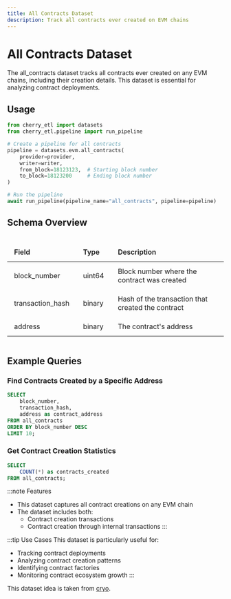 ```yaml
---
title: All Contracts Dataset
description: Track all contracts ever created on EVM chains
---
```


<style>
.schema-table {
    width: 100%;
    border-collapse: collapse;
    margin: 1rem 0;
    background-color: var(--vp-c-bg-soft);
    border-radius: 8px;
    overflow: hidden;
}

.schema-table th {
    background-color: var(--vp-c-bg-mute);
    font-weight: 600;
    text-align: left;
}

.schema-table th,
.schema-table td {
    padding: 12px 16px;
    border: 1px solid var(--vp-c-divider);
}

.schema-table code {
    background-color: var(--vp-c-bg-mute);
    padding: 2px 4px;
    border-radius: 4px;
    font-size: 0.9em;
}
</style>

# All Contracts Dataset

The all_contracts dataset tracks all contracts ever created on any EVM chains, including their creation details. This dataset is essential for analyzing contract deployments.

## Usage

```python
from cherry_etl import datasets
from cherry_etl.pipeline import run_pipeline

# Create a pipeline for all contracts
pipeline = datasets.evm.all_contracts(
    provider=provider,
    writer=writer,
    from_block=18123123,  # Starting block number
    to_block=18123200     # Ending block number
)

# Run the pipeline
await run_pipeline(pipeline_name="all_contracts", pipeline=pipeline)
```

## Schema Overview

<div class="schema-table">

| Field | Type | Description |
|-------|------|-------------|
| block_number | uint64 | Block number where the contract was created |
| transaction_hash | binary | Hash of the transaction that created the contract |
| address | binary | The contract's address |

</div>

## Example Queries

### Find Contracts Created by a Specific Address

```sql
SELECT 
    block_number,
    transaction_hash,
    address as contract_address
FROM all_contracts
ORDER BY block_number DESC
LIMIT 10;
```

### Get Contract Creation Statistics

```sql
SELECT 
    COUNT(*) as contracts_created
FROM all_contracts;
```

:::note
Features
- This dataset captures all contract creations on any EVM chain
- The dataset includes both:
  - Contract creation transactions
  - Contract creation through internal transactions
:::

:::tip
Use Cases
This dataset is particularly useful for:
- Tracking contract deployments
- Analyzing contract creation patterns
- Identifying contract factories
- Monitoring contract ecosystem growth
:::

This dataset idea is taken from [cryo](https://github.com/paradigmxyz/cryo). 
